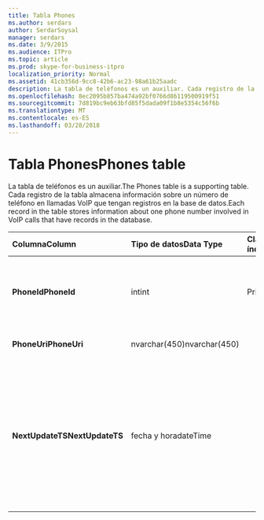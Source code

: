 ```yaml
---
title: Tabla Phones
ms.author: serdars
author: SerdarSoysal
manager: serdars
ms.date: 3/9/2015
ms.audience: ITPro
ms.topic: article
ms.prod: skype-for-business-itpro
localization_priority: Normal
ms.assetid: 41cb356d-9cc8-42b6-ac23-98a61b25aadc
description: La tabla de teléfonos es un auxiliar. Cada registro de la tabla almacena información sobre un número de teléfono en llamadas VoIP que tengan registros en la base de datos.
ms.openlocfilehash: 8ec2095b857ba474a92bf0766d86119500919f51
ms.sourcegitcommit: 7d819bc9eb63bfd85f5dada09f1b8e5354c56f6b
ms.translationtype: MT
ms.contentlocale: es-ES
ms.lasthandoff: 03/28/2018
---
```

# <a name="phones-table"></a><span data-ttu-id="1cf0a-104">Tabla Phones</span><span class="sxs-lookup"><span data-stu-id="1cf0a-104">Phones table</span></span>
 
<span data-ttu-id="1cf0a-105">La tabla de teléfonos es un auxiliar.</span><span class="sxs-lookup"><span data-stu-id="1cf0a-105">The Phones table is a supporting table.</span></span> <span data-ttu-id="1cf0a-106">Cada registro de la tabla almacena información sobre un número de teléfono en llamadas VoIP que tengan registros en la base de datos.</span><span class="sxs-lookup"><span data-stu-id="1cf0a-106">Each record in the table stores information about one phone number involved in VoIP calls that have records in the database.</span></span>
  
|<span data-ttu-id="1cf0a-107">**Columna**</span><span class="sxs-lookup"><span data-stu-id="1cf0a-107">**Column**</span></span>|<span data-ttu-id="1cf0a-108">**Tipo de datos**</span><span class="sxs-lookup"><span data-stu-id="1cf0a-108">**Data Type**</span></span>|<span data-ttu-id="1cf0a-109">**Clave o índice**</span><span class="sxs-lookup"><span data-stu-id="1cf0a-109">**Key/Index**</span></span>|<span data-ttu-id="1cf0a-110">**Detalles**</span><span class="sxs-lookup"><span data-stu-id="1cf0a-110">**Details**</span></span>|
|:-----|:-----|:-----|:-----|
|<span data-ttu-id="1cf0a-111">**PhoneId**</span><span class="sxs-lookup"><span data-stu-id="1cf0a-111">**PhoneId**</span></span> <br/> |<span data-ttu-id="1cf0a-112">int</span><span class="sxs-lookup"><span data-stu-id="1cf0a-112">int</span></span>  <br/> |<span data-ttu-id="1cf0a-113">Primary</span><span class="sxs-lookup"><span data-stu-id="1cf0a-113">Primary</span></span>  <br/> |<span data-ttu-id="1cf0a-114">Número único que identifica este teléfono.</span><span class="sxs-lookup"><span data-stu-id="1cf0a-114">Unique number identifying this phone.</span></span>  <br/> |
|<span data-ttu-id="1cf0a-115">**PhoneUri**</span><span class="sxs-lookup"><span data-stu-id="1cf0a-115">**PhoneUri**</span></span> <br/> |<span data-ttu-id="1cf0a-116">nvarchar(450)</span><span class="sxs-lookup"><span data-stu-id="1cf0a-116">nvarchar(450)</span></span>  <br/> | <br/> |<span data-ttu-id="1cf0a-117">Número de teléfono.</span><span class="sxs-lookup"><span data-stu-id="1cf0a-117">Phone number.</span></span>  <br/> |
|<span data-ttu-id="1cf0a-118">**NextUpdateTS**</span><span class="sxs-lookup"><span data-stu-id="1cf0a-118">**NextUpdateTS**</span></span> <br/> |<span data-ttu-id="1cf0a-119">fecha y hora</span><span class="sxs-lookup"><span data-stu-id="1cf0a-119">dateTime</span></span>  <br/> ||<span data-ttu-id="1cf0a-120">Marca de hora (sólo para uso interno).</span><span class="sxs-lookup"><span data-stu-id="1cf0a-120">Time stamp (for internal use only).</span></span>  <br/> <span data-ttu-id="1cf0a-121">Este campo se introdujo en Microsoft Lync Server 2013.</span><span class="sxs-lookup"><span data-stu-id="1cf0a-121">This field was introduced in Microsoft Lync Server 2013.</span></span>  <br/> |
   

